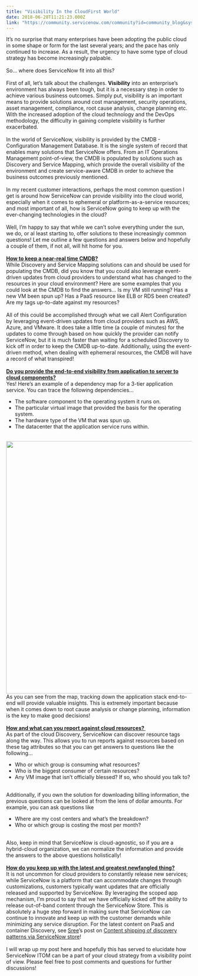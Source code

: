 ```yaml
---
title: "Visibility In the CloudFirst World"
date: 2018-06-28T11:21:23.000Z
link: "https://community.servicenow.com/community?id=community_blog&sys_id=b08b0ed0dbc3d704feb1a851ca961939"
---
```

<div>It’s no surprise that many enterprises have been adopting the public cloud in some shape or form for the last several years; and the pace has only continued to increase. As a result, the urgency to have some type of cloud strategy has become increasingly palpable. </div>
<div> </div>
<div>So… where does ServiceNow fit into all this?</div>
<div> </div>
<div>First of all, let’s talk about the challenges. <strong>Visibility</strong> into an enterprise’s environment has always been tough, but it is a necessary step in order to achieve various business outcomes. Simply put, visibility is an important means to provide solutions around cost management, security operations, asset management, compliance, root cause analysis, change planning etc. With the increased adoption of the cloud technology and the DevOps methodology, the difficulty in gaining complete visibility is further exacerbated. </div>
<div> </div>
<div>In the world of ServiceNow, visibility is provided by the CMDB - Configuration Management Database. It is the single system of record that enables many solutions that ServiceNow offers. From an IT Operations Management point-of-view, the CMDB is populated by solutions such as Discovery and Service Mapping, which provide the overall visibility of the environment and create service-aware CMDB in order to achieve the business outcomes previously mentioned. </div>
<div> </div>
<div>In my recent customer interactions, perhaps the most common question I get is around how ServiceNow can provide visibility into the cloud world, especially when it comes to ephemeral or platform-as-a-service resources; and most important of all, how is ServiceNow going to keep up with the ever-changing technologies in the cloud?</div>
<div> </div>
<div>Well, I’m happy to say that while we can’t solve everything under the sun, we do, or al least starting to, offer solutions to these increasingly common questions! Let me outline a few questions and answers below and hopefully a couple of them, if not all, will hit home for you.</div>
<div> </div>
<div><strong><u>How to keep a near-real time CMDB?</u></strong></div>
<div>While Discovery and Service Mapping solutions can and should be used for populating the CMDB, did you know that you could also leverage event-driven updates from cloud providers to understand what has changed to the resources in your cloud environment? Here are some examples that you could look at the CMDB to find the answers... Is my VM still running? Has a new VM been spun up? Has a PaaS resource like ELB or RDS been created? Are my tags up-to-date against my resources? </div>
<div> </div>
<div>All of this could be accomplished through what we call Alert Configuration by leveraging event-driven updates from cloud providers such as AWS, Azure, and VMware. It does take a little time (a couple of minutes) for the updates to come through based on how quickly the provider can notify ServiceNow, but it is much faster than waiting for a scheduled Discovery to kick off in order to keep the CMDB up-to-date. Additionally, using the event-driven method, when dealing with ephemeral resources, the CMDB will have a record of what transpired! </div>
<div> </div>
<div><strong><u>Do you provide the end-to-end visibility from application to server to cloud components?</u></strong></div>
<div>Yes! Here’s an example of a dependency map for a 3-tier application service. You can trace the following dependencies...</div>
<ul><li>
<div>The software component to the operating system it runs on.</div>
</li><li>
<div>The particular virtual image that provided the basis for the operating system.</div>
</li><li>
<div>The hardware type of the VM that was spun up.</div>
</li><li>
<div>The datacenter that the application service runs within.</div>
</li></ul>
<div> </div>
<div><img src="f709c218db83d704feb1a851ca9619fe.iix" width="685" name="en-media:image/png:63deab69b2195db2cd56b7225ab1d85a:none:none" /></div>
<div>As you can see from the map, tracking down the application stack end-to-end will provide valuable insights. This is extremely important because when it comes down to root cause analysis or change planning, information is the key to make good decisions! </div>
<div> </div>
<div><span style="text-decoration: underline;"><strong>How and what can you report against cloud resources? </strong></span></div>
<div>As part of the cloud Discovery, ServiceNow can discover resource tags along the way. This allows you to run reports against resources based on these tag attributes so that you can get answers to questions like the following...</div>
<ul><li>
<div>Who or which group is consuming what resources?</div>
</li><li>
<div>Who is the biggest consumer of certain resources? </div>
</li><li>
<div>Any VM image that isn’t officially blessed? If so, who should you talk to? </div>
</li></ul>
<div> </div>
<div>Additionally, if you own the solution for downloading billing information, the previous questions can be looked at from the lens of dollar amounts. For example, you can ask questions like</div>
<ul><li>
<div>Where are my cost centers and what’s the breakdown? </div>
</li><li>
<div>Who or which group is costing the most per month? </div>
</li></ul>
<div> </div>
<div>Also, keep in mind that ServiceNow is cloud-agnostic, so if you are a hybrid-cloud organization, we can normalize the information and provide the answers to the above questions holistically!</div>
<div> </div>
<div><strong><u>How do you keep up with the latest and greatest newfangled thing?</u></strong> </div>
<div>It is not uncommon for cloud providers to constantly release new services; while ServiceNow is a platform that can accommodate changes through customizations, customers typically want updates that are officially released and supported by ServiceNow. By leveraging the scoped app mechanism, I’m proud to say that we have officially kicked off the ability to release out-of-band content through the ServiceNow Store. This is absolutely a huge step forward in making sure that ServiceNow can continue to innovate and keep up with the customer demands while minimizing any service disruption. For the latest content on PaaS and container Discovery, see <a href="community?id&#61;community_user_profile&amp;user&#61;bf2f8665db181fc09c9ffb651f96190c" rel="nofollow">Sree</a>’s post on <a href="community?id&#61;community_blog&amp;sys_id&#61;1b80b148db3a1380e0e80b55ca96197d" rel="nofollow">Content shipping of discovery patterns via ServiceNow store</a>!</div>
<div> </div>
<div>I will wrap up my post here and hopefully this has served to elucidate how ServiceNow ITOM can be a part of your cloud strategy from a visibility point of view. Please feel free to post comments and questions for further discussions! </div>